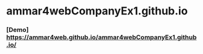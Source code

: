 ﻿# ammar4webCompanyEx1.github.io
### [Demo] https://ammar4web.github.io/ammar4webCompanyEx1.github.io/

